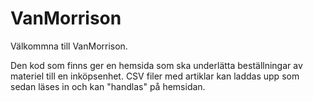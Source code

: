 # VanMorrison

Välkommna till VanMorrison. 

Den kod som finns ger en hemsida som ska underlätta beställningar av materiel till en inköpsenhet. CSV filer med artiklar kan laddas upp som sedan läses in och kan "handlas" på hemsidan.

